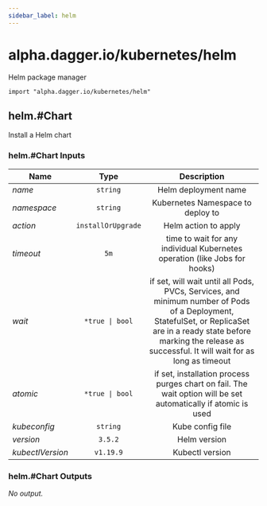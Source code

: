 ```yaml
---
sidebar_label: helm
---
```


# alpha.dagger.io/kubernetes/helm

Helm package manager

```cue
import "alpha.dagger.io/kubernetes/helm"
```

## helm.#Chart

Install a Helm chart

### helm.#Chart Inputs

| Name               | Type                  | Description                                                                                                                                                                                                                   |
| -------------      |:-------------:        |:-------------:                                                                                                                                                                                                                |
|*name*              | `string`              |Helm deployment name                                                                                                                                                                                                           |
|*namespace*         | `string`              |Kubernetes Namespace to deploy to                                                                                                                                                                                              |
|*action*            | `installOrUpgrade`    |Helm action to apply                                                                                                                                                                                                           |
|*timeout*           | `5m`                  |time to wait for any individual Kubernetes operation (like Jobs for hooks)                                                                                                                                                     |
|*wait*              | `*true \| bool`       |if set, will wait until all Pods, PVCs, Services, and minimum number of Pods of a Deployment, StatefulSet, or ReplicaSet are in a ready state before marking the release as successful. It will wait for as long as timeout    |
|*atomic*            | `*true \| bool`       |if set, installation process purges chart on fail. The wait option will be set automatically if atomic is used                                                                                                                 |
|*kubeconfig*        | `string`              |Kube config file                                                                                                                                                                                                               |
|*version*           | `3.5.2`               |Helm version                                                                                                                                                                                                                   |
|*kubectlVersion*    | `v1.19.9`             |Kubectl version                                                                                                                                                                                                                |

### helm.#Chart Outputs

_No output._
